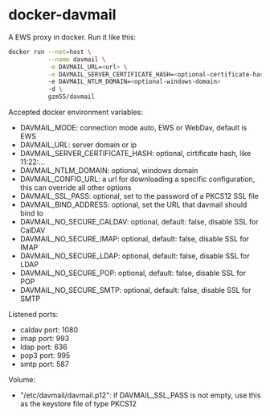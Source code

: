 # docker-davmail

A EWS proxy in docker. Run it like this:

```Bash
docker run --net=host \
           --name davmail \
           -e DAVMAIL_URL=<url> \
           -e DAVMAIL_SERVER_CERTIFICATE_HASH=<optional-certificate-hash>
           -e DAVMAIL_NTLM_DOMAIN=<optional-windows-domain>
           -d \
           gzm55/davmail
```

Accepted docker environment variables:

* DAVMAIL_MODE: connection mode auto, EWS or WebDav, default is EWS
* DAVMAIL_URL: server domain or ip
* DAVMAIL_SERVER_CERTIFICATE_HASH: optional, cirtificate hash, like 11:22:...
* DAVMAIL_NTLM_DOMAIN: optional, windows domain
* DAVMAIL_CONFIG_URL: a url for downloading a specific configuration, this can override all other options
* DAVMAIL_SSL_PASS: optional, set to the password of a PKCS12 SSL file
* DAVMAIL_BIND_ADDRESS: optional, set the URL that davmail should bind to
* DAVMAIL_NO_SECURE_CALDAV: optional, default: false, disable SSL for CalDAV
* DAVMAIL_NO_SECURE_IMAP: optional, default: false, disable SSL for IMAP
* DAVMAIL_NO_SECURE_LDAP: optional, default: false, disable SSL for LDAP
* DAVMAIL_NO_SECURE_POP: optional, default: false, disable SSL for POP
* DAVMAIL_NO_SECURE_SMTP: optional, default: false, disable SSL for SMTP

Listened ports:

* caldav port: 1080
* imap port:   993
* ldap port:   636
* pop3 port:   995
* smtp port:   587

Volume:

* "/etc/davmail/davmail.p12": if DAVMAIL_SSL_PASS is not empty, use this as the keystore file of type PKCS12
